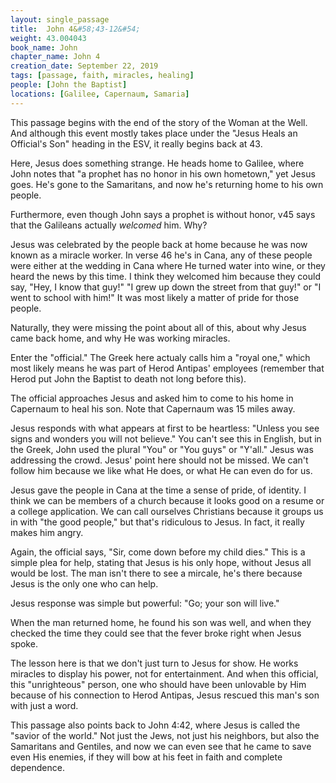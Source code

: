 ```yaml
---
layout: single_passage
title:  John 4&#58;43-12&#54;
weight: 43.004043
book_name: John
chapter_name: John 4
creation_date: September 22, 2019
tags: [passage, faith, miracles, healing]
people: [John the Baptist]
locations: [Galilee, Capernaum, Samaria]
---
```

This passage begins with the end of the story of the Woman at the Well.  And although this event mostly takes place under the "Jesus Heals an Official's Son" heading in the ESV, it really begins back at 43.

Here, Jesus does something strange.  He heads home to Galilee, where John notes that "a prophet has no honor in his own hometown,"  yet Jesus goes.  He's gone to the Samaritans, and now he's returning home to his own people.

Furthermore, even though John says a prophet is without honor, v45 says that the Galileans actually _welcomed_ him.  Why?

Jesus was celebrated by the people back at home because he was now known as a miracle worker.  In verse 46 he's in Cana, any of these people were either at the wedding in Cana where He turned water into wine, or they heard the news by this time.  I think they welcomed him because they could say, "Hey, I know that guy!"  "I grew up down the street from that guy!" or "I went to school with him!"  It was most likely a matter of pride for those people.

Naturally, they were missing the point about all of this, about why Jesus came back home, and why He was working miracles.

Enter the "official."  The Greek here actualy calls him a "royal one," which most likely means he was part of Herod Antipas' employees (remember that Herod put John the Baptist to death not long before this).

The official approaches Jesus and asked him to come to his home in Capernaum to heal his son.  Note that Capernaum was 15 miles away.

Jesus responds with what appears at first to be heartless: "Unless you see signs and wonders you will not believe."  You can't see this in English, but in the Greek, John used the plural "You" or "You guys" or "Y'all."  Jesus was addressing the crowd.  Jesus' point here should not be missed.  We can't follow him because we like what He does, or what He can even do for us.

Jesus gave the people in Cana at the time a sense of pride, of identity.  I think we can be members of a church because it looks good on a resume or a college application.  We can call ourselves Christians because it groups us in with "the good people," but that's ridiculous to Jesus.  In fact, it really makes him angry.

Again, the official says, "Sir, come down before my child dies."  This is a simple plea for help, stating that Jesus is his only hope, without Jesus all would be lost.  The man isn't there to see a mircale, he's there because Jesus is the only one who can help.

Jesus response was simple but powerful: "Go; your son will live."

When the man returned home, he found his son was well, and when they checked the time they could see that the fever broke right when Jesus spoke.

The lesson here is that we don't just turn to Jesus for show.  He works miracles to display his power, not for entertainment.  And when this official, this "unrighteous" person, one who should have been unlovable by Him because of his connection to Herod Antipas, Jesus rescued this man's son with just a word.

This passage also points back to John 4:42, where Jesus is called the "savior of the world."  Not just the Jews, not just his neighbors, but also the Samaritans and Gentiles, and now we can even see that he came to save even His enemies, if they will bow at his feet in faith and complete dependence.
